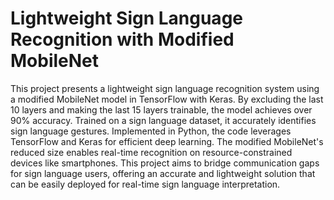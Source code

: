 
# Lightweight Sign Language Recognition with Modified MobileNet

This project presents a lightweight sign language recognition system using a modified MobileNet model in TensorFlow with Keras. By excluding the last 10 layers and making the last 15 layers trainable, the model achieves over 90% accuracy. Trained on a sign language dataset, it accurately identifies sign language gestures. Implemented in Python, the code leverages TensorFlow and Keras for efficient deep learning. The modified MobileNet's reduced size enables real-time recognition on resource-constrained devices like smartphones. This project aims to bridge communication gaps for sign language users, offering an accurate and lightweight solution that can be easily deployed for real-time sign language interpretation.